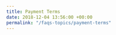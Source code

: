 ```yaml
---
title: Payment Terms
date: 2018-12-04 13:56:00 +00:00
permalink: "/faqs-topics/payment-terms"
---
```


